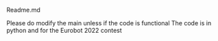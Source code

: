 Readme.md

Please do modify the main unless if the code is functional
The code is in python and for the Eurobot 2022 contest
